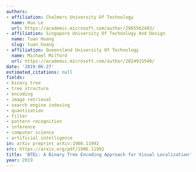```yaml
---
authors:
- affiliation: Chalmers University Of Technology
  name: Huu Le
  url: https://academic.microsoft.com/author/2965562483/
- affiliation: Singapore University Of Technology And Design
  name: Tuan Hoang
  slug: tuan_hoang
- affiliation: Queensland University Of Technology
  name: Michael Milford
  url: https://academic.microsoft.com/author/2024915540/
date: '2019-06-27'
estimated_citations: null
fields:
- binary tree
- tree structure
- encoding
- image retrieval
- search engine indexing
- quantization
- filter
- pattern recognition
- inference
- computer science
- artificial intelligence
in: arXiv preprint arXiv:1906.11992
src: https://arxiv.org/pdf/1906.11992
title: 'BTEL: A Binary Tree Encoding Approach for Visual Localization'
year: 2019
---
```

